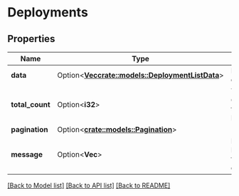 # Deployments

## Properties

Name | Type | Description | Notes
------------ | ------------- | ------------- | -------------
**data** | Option<[**Vec<crate::models::DeploymentListData>**](DeploymentListData.md)> | List of active deployments | [optional]
**total_count** | Option<**i32**> | Total Objects in the Database | [optional]
**pagination** | Option<[**crate::models::Pagination**](Pagination.md)> |  | [optional]
**message** | Option<**Vec<String>**> | Extra Messages for the query | [optional]

[[Back to Model list]](../README.md#documentation-for-models) [[Back to API list]](../README.md#documentation-for-api-endpoints) [[Back to README]](../README.md)


